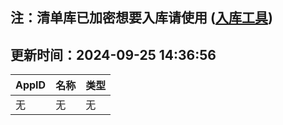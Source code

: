 ## 注：清单库已加密想要入库请使用 ([入库工具](https://github.com/BlankTMing/ManifestAutoUpdate/releases))

## 更新时间：2024-09-25 14:36:56
| AppID | 名称 | 类型  |
| :-------------------- | :----------------------------- | :----------- |
| 无 | 无 | 无 |
